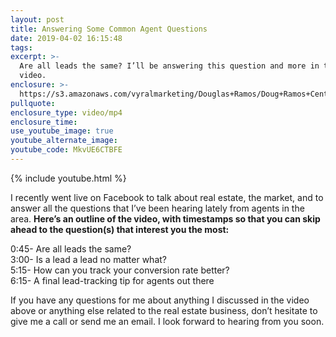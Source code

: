 ```yaml
---
layout: post
title: Answering Some Common Agent Questions
date: 2019-04-02 16:15:48
tags:
excerpt: >-
  Are all leads the same? I’ll be answering this question and more in today’s
  video.
enclosure: >-
  https://s3.amazonaws.com/vyralmarketing/Douglas+Ramos/Doug+Ramos+Century+21+_+The+Final+3+Strategies+That+Will+Grow+Your+Business+Through+Your+Database.mp4
pullquote:
enclosure_type: video/mp4
enclosure_time:
use_youtube_image: true
youtube_alternate_image:
youtube_code: MkvUE6CTBFE
---
```


{% include youtube.html %}

I recently went live on Facebook to talk about real estate, the market, and to answer all the questions that I’ve been hearing lately from agents in the area. **Here’s an outline of the video, with timestamps so that you can skip ahead to the question(s) that interest you the most:**

0:45- Are all leads the same?<br>3:00- Is a lead a lead no matter what?<br>5:15- How can you track your conversion rate better?<br>6:15- A final lead-tracking tip for agents out there

If you have any questions for me about anything I discussed in the video above or anything else related to the real estate business, don’t hesitate to give me a call or send me an email. I look forward to hearing from you soon.<br>&nbsp;

&nbsp;